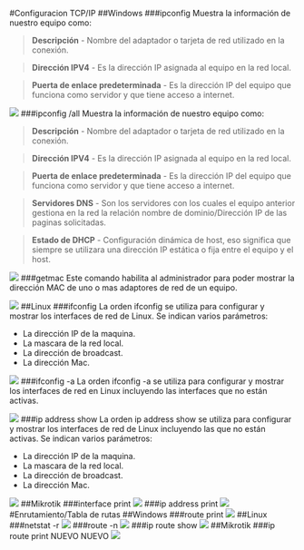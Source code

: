 #Configuracion TCP/IP
##Windows
###ipconfig
Muestra la información de nuestro equipo como:
>**Descripción** - Nombre del adaptador o tarjeta de red utilizado en la conexión.

>**Dirección IPV4** - Es la dirección IP asignada al equipo en la red local.

>**Puerta de enlace predeterminada** - Es la dirección IP del equipo que funciona como servidor y que tiene acceso a internet.

![](./curso201819/sr/Captura1.png)
###ipconfig /all
Muestra la información de nuestro equipo como:
>**Descripción** - Nombre del adaptador o tarjeta de red utilizado en la conexión.

>**Dirección IPV4** - Es la dirección IP asignada al equipo en la red local.

>**Puerta de enlace predeterminada** - Es la dirección IP del equipo que funciona como servidor y que tiene acceso a internet.

>**Servidores DNS** - Son los servidores con los cuales el equipo anterior gestiona en la red la relación nombre de dominio/Dirección IP de las paginas solicitadas.

>**Estado de DHCP** - Configuración dinámica de host, eso significa que siempre se utilizara una dirección IP estática o fija entre el equipo y el host.

![](./curso201819/sr/Captura2.png)
###getmac
Este comando habilita al administrador para poder mostrar la dirección MAC de uno o mas adaptores de red de un equipo.

![](./curso201819/sr/Captura3.png)
##Linux
###ifconfig
La orden ifconfig se utiliza para configurar y mostrar los interfaces de red de Linux. Se indican varios parámetros:

* La dirección IP de la maquina.
* La mascara de la red local.
* La dirección de broadcast.
* La dirección Mac.

![](./curso201819/sr/Captura4.png)
###ifconfig -a
La orden ifconfig -a se utiliza para configurar y mostrar los interfaces de red en Linux incluyendo las interfaces que no están activas.

![](./curso201819/sr/Captura5.png)
###ip address show
La orden ip address show se utiliza para configurar y mostrar los interfaces de red de Linux incluyendo las que no están activas. Se indican varios parámetros:

* La dirección IP de la maquina.
* La mascara de la red local.
* La dirección de broadcast.
* La dirección Mac.

![](./curso201819/sr/Captura6.png)
##Mikrotik
###interface print
![](./curso201819/sr/Captura8.png)
###ip address print
![](./curso201819/sr/Captura9.png)
#Enrutamiento/Tabla de rutas
##Windows
###route print
![](./curso201819/sr/Captura10.png)
##Linux
###netstat -r
![](./curso201819/sr/Captura11.png)
###route -n
![](./curso201819/sr/Captura12.png)
###ip route show
![](./curso201819/sr/Captura13.png)
##Mikrotik
###ip route print NUEVO NUEVO
![](./curso201819/sr/Captura14.png)
